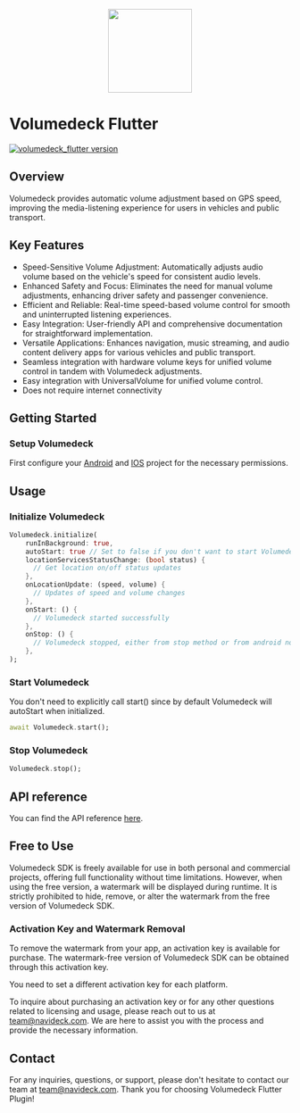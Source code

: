 <p align="center">
  <img src="https://navideck.com/sites/navideck.com/files/2023-10/Volumedeck%20SDK%20icon.png" height=150 />
</p>

# Volumedeck Flutter
[![volumedeck_flutter version](https://img.shields.io/pub/v/volumedeck_flutter?label=volumedeck_flutter)](https://pub.dev/packages/volumedeck_flutter)

## Overview

Volumedeck provides automatic volume adjustment based on GPS speed, improving the media-listening experience for users in vehicles and public transport.

## Key Features

- Speed-Sensitive Volume Adjustment: Automatically adjusts audio volume based on the vehicle's speed for consistent audio levels.
- Enhanced Safety and Focus: Eliminates the need for manual volume adjustments, enhancing driver safety and passenger convenience.
- Efficient and Reliable: Real-time speed-based volume control for smooth and uninterrupted listening experiences.
- Easy Integration: User-friendly API and comprehensive documentation for straightforward implementation.
- Versatile Applications: Enhances navigation, music streaming, and audio content delivery apps for various vehicles and public transport.
- Seamless integration with hardware volume keys for unified volume control in tandem with Volumedeck adjustments.
- Easy integration with UniversalVolume for unified volume control.
- Does not require internet connectivity

## Getting Started

### Setup Volumedeck

First configure your [Android](https://github.com/Navideck/Volumedeck-Android#running-in-background) and [IOS](https://github.com/Navideck/Volumedeck-iOS#step-3-configure-your-plist) project for the necessary permissions.

## Usage

### Initialize Volumedeck

```dart
Volumedeck.initialize(
    runInBackground: true, 
    autoStart: true // Set to false if you don't want to start Volumedeck on initialization
    locationServicesStatusChange: (bool status) {
      // Get location on/off status updates
    },
    onLocationUpdate: (speed, volume) {
      // Updates of speed and volume changes
    },
    onStart: () {
      // Volumedeck started successfully
    },
    onStop: () {
      // Volumedeck stopped, either from stop method or from android notification
    },
);
```

### Start Volumedeck

You don't need to explicitly call start() since by default Volumedeck will autoStart when initialized.
```dart
await Volumedeck.start();
```

### Stop Volumedeck

```dart
Volumedeck.stop();
```

## API reference

You can find the API reference [here](https://pub.dev/documentation/volumedeck_flutter/latest/).

## Free to Use

Volumedeck SDK is freely available for use in both personal and commercial projects, offering full functionality without time limitations. However, when using the free version, a watermark will be displayed during runtime. It is strictly prohibited to hide, remove, or alter the watermark from the free version of Volumedeck SDK.

### Activation Key and Watermark Removal

To remove the watermark from your app, an activation key is available for purchase. The watermark-free version of Volumedeck SDK can be obtained through this activation key.

You need to set a different activation key for each platform.

To inquire about purchasing an activation key or for any other questions related to licensing and usage, please reach out to us at team@navideck.com. We are here to assist you with the process and provide the necessary information.

## Contact

For any inquiries, questions, or support, please don't hesitate to contact our team at team@navideck.com. Thank you for choosing Volumedeck Flutter Plugin!
